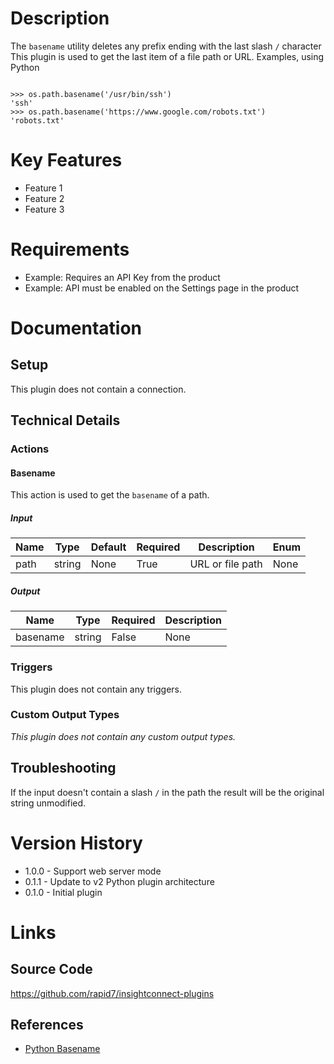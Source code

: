 # Description

The `basename` utility deletes any prefix ending with the last slash `/` character
This plugin is used to get the last item of a file path or URL. Examples, using Python

```

>>> os.path.basename('/usr/bin/ssh')
'ssh'
>>> os.path.basename('https://www.google.com/robots.txt')
'robots.txt'

```

# Key Features

* Feature 1
* Feature 2
* Feature 3

# Requirements

* Example: Requires an API Key from the product
* Example: API must be enabled on the Settings page in the product

# Documentation

## Setup

This plugin does not contain a connection.

## Technical Details

### Actions

#### Basename

This action is used to get the `basename` of a path.

##### Input

|Name|Type|Default|Required|Description|Enum|
|----|----|-------|--------|-----------|----|
|path|string|None|True|URL or file path|None|

##### Output

|Name|Type|Required|Description|
|----|----|--------|-----------|
|basename|string|False|None|

### Triggers

This plugin does not contain any triggers.

### Custom Output Types

_This plugin does not contain any custom output types._

## Troubleshooting

If the input doesn't contain a slash `/` in the path the result will be the original string unmodified.

# Version History

* 1.0.0 - Support web server mode
* 0.1.1 - Update to v2 Python plugin architecture
* 0.1.0 - Initial plugin

# Links

## Source Code

https://github.com/rapid7/insightconnect-plugins

## References

* [Python Basename](https://docs.python.org/2/library/os.path.html#os.path.basename)

